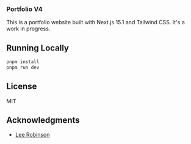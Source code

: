 ### Portfolio V4

This is a portfolio website built with Next.js 15.1 and Tailwind CSS. It's a work in progress.

## Running Locally

```bash
pnpm install
pnpm run dev
```

## License

MIT

## Acknowledgments

- [Lee Robinson](https://github.com/leerob)
